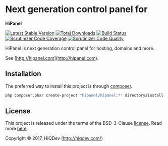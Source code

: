 Next generation control panel for
=================================

**HiPanel**

[![Latest Stable Version](https://poser.pugx.org/hipanel/hipanel/v/stable)](https://packagist.org/packages/hipanel/hipanel)
[![Total Downloads](https://poser.pugx.org/hipanel/hipanel/downloads)](https://packagist.org/packages/hipanel/hipanel)
[![Build Status](https://img.shields.io/travis/hipanel/hipanel.svg)](https://travis-ci.org/hipanel/hipanel)
[![Scrutinizer Code Coverage](https://img.shields.io/scrutinizer/coverage/g/hipanel/hipanel.svg)](https://scrutinizer-ci.com/g/hipanel/hipanel/)
[![Scrutinizer Code Quality](https://img.shields.io/scrutinizer/g/hipanel/hipanel.svg)](https://scrutinizer-ci.com/g/hipanel/hipanel/)

HiPanel is next generation control panel for hosting, domains and more.

See [http://hipanel.com](http://hipanel.com).

## Installation

The preferred way to install this project is through [composer](http://getcomposer.org/download/).

```sh
php composer.phar create-project "hipanel/hipanel:*" directory2install
```

## License

This project is released under the terms of the BSD-3-Clause [license](LICENSE).
Read more [here](http://choosealicense.com/licenses/bsd-3-clause).

Copyright © 2017, HiQDev (http://hiqdev.com/)
